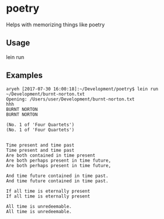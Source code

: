 # poetry

Helps with memorizing things like poetry

## Usage

lein run <filename>

## Examples

	aryeh [2017-07-30 16:00:18]:~/Development/poetry$ lein run ~/Development/burnt-norton.txt
	Opening: /Users/user/Development/burnt-norton.txt
	hhh
	BURNT NORTON
	BURNT NORTON
	
	(No. 1 of 'Four Quartets')
	(No. 1 of 'Four Quartets')
	
	
	Time present and time past
	Time present and time past 
	Are both contained in time present
	Are both perhaps present in time future,
	Are both perhaps present in time future,
	
	And time future contained in time past.
	And time future contained in time past.
	
	If all time is eternally present
	If all time is eternally present
	
	All time is unredeemable.
	All time is unredeemable.
	

